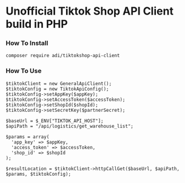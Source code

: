 # Unofficial Tiktok Shop API Client build in PHP

### How To Install

`composer require adi/tiktokshop-api-client`

### How To Use

```
$tiktokClient = new GeneralApiClient();
$tiktokConfig = new TiktokApiConfig();
$tiktokConfig->setAppKey($appKey);
$tiktokConfig->setAccessToken($accessToken);
$tiktokConfig->setShopId($shopId);
$tiktokConfig->setSecretKey($partnerSecret);

$baseUrl = $_ENV["TIKTOK_API_HOST"];
$apiPath = "/api/logistics/get_warehouse_list";

$params = array(
  'app_key' => $appKey,
  'access_token' => $accessToken,
  'shop_id' => $shopId
);

$resultLocation = $tiktokClient->httpCallGet($baseUrl, $apiPath, $params, $tiktokConfig);
```

